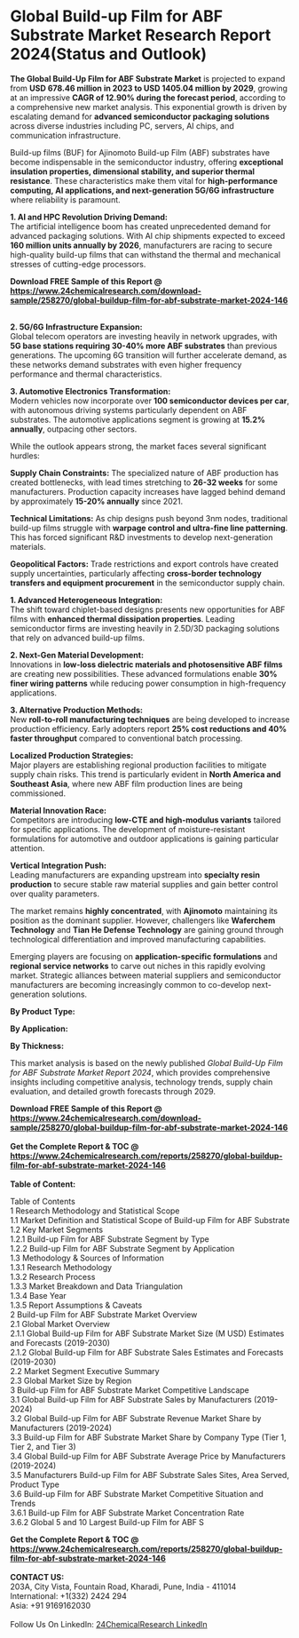 <h1>Global Build-up Film for ABF Substrate Market Research Report 2024(Status and Outlook)</h1><p><strong>The Global Build-Up Film for ABF Substrate Market</strong> is projected to expand from <strong>USD 678.46 million in 2023 to USD 1405.04 million by 2029</strong>, growing at an impressive <strong>CAGR of 12.90% during the forecast period</strong>, according to a comprehensive new market analysis. This exponential growth is driven by escalating demand for <strong>advanced semiconductor packaging solutions</strong> across diverse industries including PC, servers, AI chips, and communication infrastructure.</p><p>Build-up films (BUF) for Ajinomoto Build-up Film (ABF) substrates have become indispensable in the semiconductor industry, offering <strong>exceptional insulation properties, dimensional stability, and superior thermal resistance</strong>. These characteristics make them vital for <strong>high-performance computing, AI applications, and next-generation 5G/6G infrastructure</strong> where reliability is paramount.</p><p><strong>1. AI and HPC Revolution Driving Demand:</strong><br>
The artificial intelligence boom has created unprecedented demand for advanced packaging solutions. With AI chip shipments expected to exceed <strong>160 million units annually by 2026</strong>, manufacturers are racing to secure high-quality build-up films that can withstand the thermal and mechanical stresses of cutting-edge processors.</p><div><b>Download FREE Sample of this Report @ 
            <a href="https://www.24chemicalresearch.com/download-sample/258270/global-buildup-film-for-abf-substrate-market-2024-146">
            https://www.24chemicalresearch.com/download-sample/258270/global-buildup-film-for-abf-substrate-market-2024-146</a></b></div><br><p><strong>2. 5G/6G Infrastructure Expansion:</strong><br>
Global telecom operators are investing heavily in network upgrades, with <strong>5G base stations requiring 30-40% more ABF substrates</strong> than previous generations. The upcoming 6G transition will further accelerate demand, as these networks demand substrates with even higher frequency performance and thermal characteristics.</p><p><strong>3. Automotive Electronics Transformation:</strong><br>
Modern vehicles now incorporate over <strong>100 semiconductor devices per car</strong>, with autonomous driving systems particularly dependent on ABF substrates. The automotive applications segment is growing at <strong>15.2% annually</strong>, outpacing other sectors.</p><p>While the outlook appears strong, the market faces several significant hurdles:</p><p><strong>Supply Chain Constraints:</strong> The specialized nature of ABF production has created bottlenecks, with lead times stretching to <strong>26-32 weeks</strong> for some manufacturers. Production capacity increases have lagged behind demand by approximately <strong>15-20% annually</strong> since 2021.</p><p><strong>Technical Limitations:</strong> As chip designs push beyond 3nm nodes, traditional build-up films struggle with <strong>warpage control and ultra-fine line patterning</strong>. This has forced significant R&amp;D investments to develop next-generation materials.</p><p><strong>Geopolitical Factors:</strong> Trade restrictions and export controls have created supply uncertainties, particularly affecting <strong>cross-border technology transfers and equipment procurement</strong> in the semiconductor supply chain.</p><p><strong>1. Advanced Heterogeneous Integration:</strong><br>
The shift toward chiplet-based designs presents new opportunities for ABF films with <strong>enhanced thermal dissipation properties</strong>. Leading semiconductor firms are investing heavily in 2.5D/3D packaging solutions that rely on advanced build-up films.</p><p><strong>2. Next-Gen Material Development:</strong><br>
Innovations in <strong>low-loss dielectric materials and photosensitive ABF films</strong> are creating new possibilities. These advanced formulations enable <strong>30% finer wiring patterns</strong> while reducing power consumption in high-frequency applications.</p><p><strong>3. Alternative Production Methods:</strong><br>
New <strong>roll-to-roll manufacturing techniques</strong> are being developed to increase production efficiency. Early adopters report <strong>25% cost reductions and 40% faster throughput</strong> compared to conventional batch processing.</p><p><strong>Localized Production Strategies:</strong><br>
    Major players are establishing regional production facilities to mitigate supply chain risks. This trend is particularly evident in <strong>North America and Southeast Asia</strong>, where new ABF film production lines are being commissioned.</p><p><strong>Material Innovation Race:</strong><br>
    Competitors are introducing <strong>low-CTE and high-modulus variants</strong> tailored for specific applications. The development of moisture-resistant formulations for automotive and outdoor applications is gaining particular attention.</p><p><strong>Vertical Integration Push:</strong><br>
    Leading manufacturers are expanding upstream into <strong>specialty resin production</strong> to secure stable raw material supplies and gain better control over quality parameters.</p><p>The market remains <strong>highly concentrated</strong>, with <strong>Ajinomoto</strong> maintaining its position as the dominant supplier. However, challengers like <strong>Waferchem Technology</strong> and <strong>Tian He Defense Technology</strong> are gaining ground through technological differentiation and improved manufacturing capabilities.</p><p>Emerging players are focusing on <strong>application-specific formulations</strong> and <strong>regional service networks</strong> to carve out niches in this rapidly evolving market. Strategic alliances between material suppliers and semiconductor manufacturers are becoming increasingly common to co-develop next-generation solutions.</p><p><strong>By Product Type:</strong></p><p><strong>By Application:</strong></p><p><strong>By Thickness:</strong></p><p>This market analysis is based on the newly published <em>Global Build-Up Film for ABF Substrate Market Report 2024</em>, which provides comprehensive insights including competitive analysis, technology trends, supply chain evaluation, and detailed growth forecasts through 2029.</p><div><b>Download FREE Sample of this Report @ 
            <a href="https://www.24chemicalresearch.com/download-sample/258270/global-buildup-film-for-abf-substrate-market-2024-146">
            https://www.24chemicalresearch.com/download-sample/258270/global-buildup-film-for-abf-substrate-market-2024-146</a></b></div><br><div><b>Get the Complete Report & TOC @ 
            <a href="https://www.24chemicalresearch.com/reports/258270/global-buildup-film-for-abf-substrate-market-2024-146">
            https://www.24chemicalresearch.com/reports/258270/global-buildup-film-for-abf-substrate-market-2024-146</a></b></div><br>
            <b>Table of Content:</b><p>Table of Contents<br />
1 Research Methodology and Statistical Scope<br />
1.1 Market Definition and Statistical Scope of Build-up Film for ABF Substrate<br />
1.2 Key Market Segments<br />
1.2.1 Build-up Film for ABF Substrate Segment by Type<br />
1.2.2 Build-up Film for ABF Substrate Segment by Application<br />
1.3 Methodology & Sources of Information<br />
1.3.1 Research Methodology<br />
1.3.2 Research Process<br />
1.3.3 Market Breakdown and Data Triangulation<br />
1.3.4 Base Year<br />
1.3.5 Report Assumptions & Caveats<br />
2 Build-up Film for ABF Substrate Market Overview<br />
2.1 Global Market Overview<br />
2.1.1 Global Build-up Film for ABF Substrate Market Size (M USD) Estimates and Forecasts (2019-2030)<br />
2.1.2 Global Build-up Film for ABF Substrate Sales Estimates and Forecasts (2019-2030)<br />
2.2 Market Segment Executive Summary<br />
2.3 Global Market Size by Region<br />
3 Build-up Film for ABF Substrate Market Competitive Landscape<br />
3.1 Global Build-up Film for ABF Substrate Sales by Manufacturers (2019-2024)<br />
3.2 Global Build-up Film for ABF Substrate Revenue Market Share by Manufacturers (2019-2024)<br />
3.3 Build-up Film for ABF Substrate Market Share by Company Type (Tier 1, Tier 2, and Tier 3)<br />
3.4 Global Build-up Film for ABF Substrate Average Price by Manufacturers (2019-2024)<br />
3.5 Manufacturers Build-up Film for ABF Substrate Sales Sites, Area Served, Product Type<br />
3.6 Build-up Film for ABF Substrate Market Competitive Situation and Trends<br />
3.6.1 Build-up Film for ABF Substrate Market Concentration Rate<br />
3.6.2 Global 5 and 10 Largest Build-up Film for ABF S</p><div><b>Get the Complete Report & TOC @ 
            <a href="https://www.24chemicalresearch.com/reports/258270/global-buildup-film-for-abf-substrate-market-2024-146">
            https://www.24chemicalresearch.com/reports/258270/global-buildup-film-for-abf-substrate-market-2024-146</a></b></div><br><b>CONTACT US:</b><br>
            203A, City Vista, Fountain Road, Kharadi, Pune, India - 411014<br>
            International: +1(332) 2424 294<br>
            Asia: +91 9169162030 <br><br>
            Follow Us On LinkedIn: <a href="https://www.linkedin.com/company/24chemicalresearch/">24ChemicalResearch LinkedIn</a>
